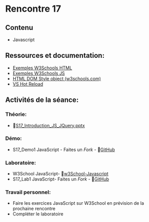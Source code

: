 # Rencontre 17

## Contenu
- Javascript

## Ressources et documentation: 
- [Exemples W3Schools HTML](https://www.w3schools.com/js/js_examples.asp) 
- [Exemples W3Schools JS](https://htmlcheatsheet.com/js/) 
- [HTML DOM Style object (w3schools.com)](https://www.w3schools.com/jsref/dom_obj_style.asp) 
- [VS Hot Reload](https://learn.microsoft.com/fr-ca/visualstudio/debugger/hot-reload?view=vs-2022)


## Activités de la séance: 
### Théorie:  
- 🔗[S17_Introduction_JS_JQuery.pptx](https://cegepedouardmontpetit-my.sharepoint.com/:p:/r/personal/valerie_turgeon_cegepmontpetit_ca/Documents/420_3W6_SITE/PowerPoints/S15_Javascript_Intro.pptx?d=w4bbe79703131488694b6c59fe4f19b71&csf=1&web=1&e=GkJguf)


### Démo:
- S17_Demo1 JavaScript - Faites un *Fork* - 🔗[GitHub](BRISE)

### Laboratoire: 
- W3School JavaScript- 🔗[w3School-Javascript](https://www.w3schools.com/js/default.asp)
- S17_Lab1 JavaScript- Faites un *Fork* - 🔗[GitHub](BRISE)

### Travail personnel: 
- Faire les exercices JavaScript sur W3School en prévision de la prochaine rencontre
- Compléter le laboratoire